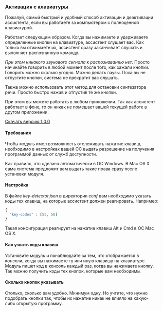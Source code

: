 ### Активация с клавиатуры
Пожалуй, самый быстрый и удобный способ активации и деактивации ассистента, если вы работаете за компьютером с полноценной клавиатурой.

Работает следующим образом. Когда вы нажимаете и удерживаете определенные кнопки на клавиатуре, ассистент слушает вас.
Как только вы отжимаете их, ассистент сразу заканчивает слушать и выполняет распознанную команду.

_При этом никакого звукового сигнала к распознаванию нет_. Просто начинайте говорить в любой момент после того, как зажали кнопки. Говорить можно сколько угодно. Можно делать паузы. Пока вы не отпустите кнопки, система не прекратит вас слушать.

Также можно использовать этот метод для остановки синтезатора речи. Просто быстро нажав и отпустив те же кнопки.

При этом вы можете работать в любом приложении. Так как ассистент работает в фоне, то он никак не помешает вашей текущей работе в другом приложении.

[Скачать версию 1.0.0](https://bintray.com/artifact/download/uzyovoys/aggregate/com/aggregate/key-detector/1.0.0/key-detector-1.0.0.jar)

#### Требования
Чтобы модуль имел возможность отслеживать нажатие клавиш, необходимо в настройках вашей ОС выдать разрешение на получения программой данных от служб доступности.

Как правило, это сделано автоматически в ОС Windows. В Mac OS X сама система предложит вам выдать такие права сразу после установки модуля.

#### Настройка
В файле _key-detector.json_ в директории _conf_ вам необходимо указать коды тех клавиш, на которые ассистент должен реагировать. Например:

```javascript
{
  "key-codes" : [55, 58]
}
```

Такая конфигурация реагирует на нажатие клавиш Alt и Cmd в ОС Mac OS X.

#### Как узнать коды клавиш
Установите модуль и понаблюдайте за тем, что отображается в консоли, когда вы нажимаете ту или иную клавишу на клавиатуре.
Модуль пишет код в консоль каждый раз, когда вы нажимаете кнопку. Так можно получить коды тех кнопок, которые вам необходимы.

#### Сколько кнопок указывать
Столько, сколько вам удобно. Минимум одну. Но учтите, что нужно подобрать кнопки так, чтобы их нажатие никак не влияло на какую-либо открытую программу.
